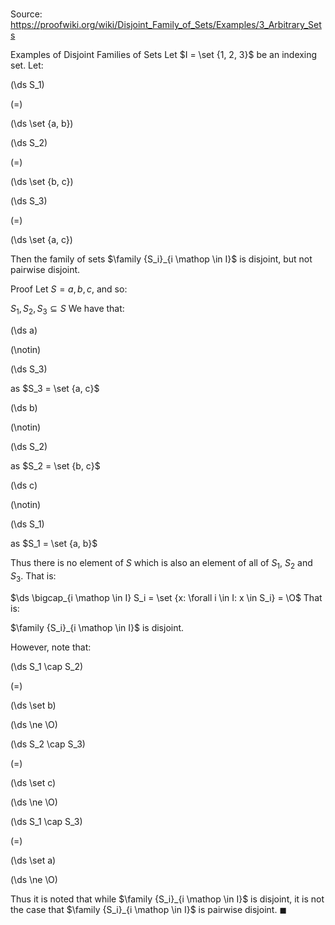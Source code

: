 # 

Source: https://proofwiki.org/wiki/Disjoint_Family_of_Sets/Examples/3_Arbitrary_Sets

Examples of Disjoint Families of Sets
Let $I = \set {1, 2, 3}$ be an indexing set.
Let:














\(\ds S_1\)

\(=\)







\(\ds \set {a, b}\)




















\(\ds S_2\)

\(=\)







\(\ds \set {b, c}\)




















\(\ds S_3\)

\(=\)







\(\ds \set {a, c}\)









Then the family of sets $\family {S_i}_{i \mathop \in I}$ is disjoint, but not pairwise disjoint.


Proof
Let $S = {a, b, c}$, and so:

$S_1, S_2, S_3 \subseteq S$
We have that:














\(\ds a\)

\(\notin\)







\(\ds S_3\)





as $S_3 = \set {a, c}$














\(\ds b\)

\(\notin\)







\(\ds S_2\)





as $S_2 = \set {b, c}$














\(\ds c\)

\(\notin\)







\(\ds S_1\)





as $S_1 = \set {a, b}$



Thus there is no element of $S$ which is also an element of all of $S_1$, $S_2$ and $S_3$.
That is:

$\ds \bigcap_{i \mathop \in I} S_i = \set {x: \forall i \in I: x \in S_i} = \O$
That is:

$\family {S_i}_{i \mathop \in I}$ is disjoint.

However, note that:














\(\ds S_1 \cap S_2\)

\(=\)







\(\ds \set b\)

\(\ds \ne \O\)


















\(\ds S_2 \cap S_3\)

\(=\)







\(\ds \set c\)

\(\ds \ne \O\)


















\(\ds S_1 \cap S_3\)

\(=\)







\(\ds \set a\)

\(\ds \ne \O\)







Thus it is noted that while $\family {S_i}_{i \mathop \in I}$ is disjoint, it is not the case that $\family {S_i}_{i \mathop \in I}$ is pairwise disjoint.
$\blacksquare$






